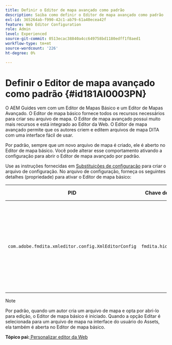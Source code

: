 ```yaml
---
title: Definir o Editor de mapa avançado como padrão
description: Saiba como definir o Editor de mapa avançado como padrão
exl-id: 365264ab-f990-42c1-ab79-61a40ecea42f
feature: Web Editor Configuration
role: Admin
level: Experienced
source-git-commit: 0513ecac38840a4cc649758bd1180edff1f8aed1
workflow-type: tm+mt
source-wordcount: '226'
ht-degree: 0%

---
```


# Definir o Editor de mapa avançado como padrão {#id181AI0003PN}

O AEM Guides vem com um Editor de Mapas Básico e um Editor de Mapas Avançado. O Editor de mapa básico fornece todos os recursos necessários para criar seu arquivo de mapa. O Editor de mapa avançado possui muito mais recursos e está integrado ao Editor da Web. O Editor de mapa avançado permite que os autores criem e editem arquivos de mapa DITA com uma interface fácil de usar.

Por padrão, sempre que um novo arquivo de mapa é criado, ele é aberto no Editor de mapa básico. Você pode alterar esse comportamento ativando a configuração para abrir o Editor de mapa avançado por padrão.

Use as instruções fornecidas em [Substituições de configuração](download-install-additional-config-override.md#) para criar o arquivo de configuração. No arquivo de configuração, forneça os seguintes detalhes \(propriedade\) para ativar o Editor de mapa básico:

| PID | Chave de propriedade | Valor da propriedade |
|---|------------|--------------|
| `com.adobe.fmdita.xmleditor.config.XmlEditorConfig` | ``fmdita.hide.oldmapeditor`` | Booleano \(true/false\). Se você quiser usar o Editor de mapa avançado por padrão, defina essa propriedade como true.<br> **Valor padrão**: falso |

>[!NOTE]
>
> Por padrão, quando um autor cria um arquivo de mapa e opta por abri-lo para edição, o Editor de mapa básico é iniciado. Quando a opção Editar é selecionada para um arquivo de mapa na interface do usuário do Assets, ela também é aberta no Editor de mapa básico.

**Tópico pai:**[ Personalizar editor da Web](conf-web-editor.md)
